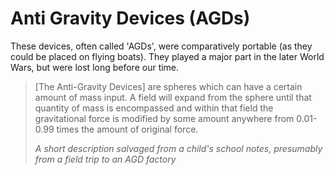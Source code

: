 # Anti Gravity Devices (AGDs)

These devices, often called 'AGDs', were comparatively portable (as they could be placed on flying boats). They played a major part in the later World Wars, but were lost long before our time.

> [The Anti-Gravity Devices] are spheres which can have a certain amount of mass input. A field will expand from the sphere until that quantity of mass is encompassed and within that field the gravitational force is modified by some amount anywhere from 0.01-0.99 times the amount of original force.
> 
> <cite>A short description salvaged from a child's school notes, presumably from a field trip to an AGD factory</cite>
